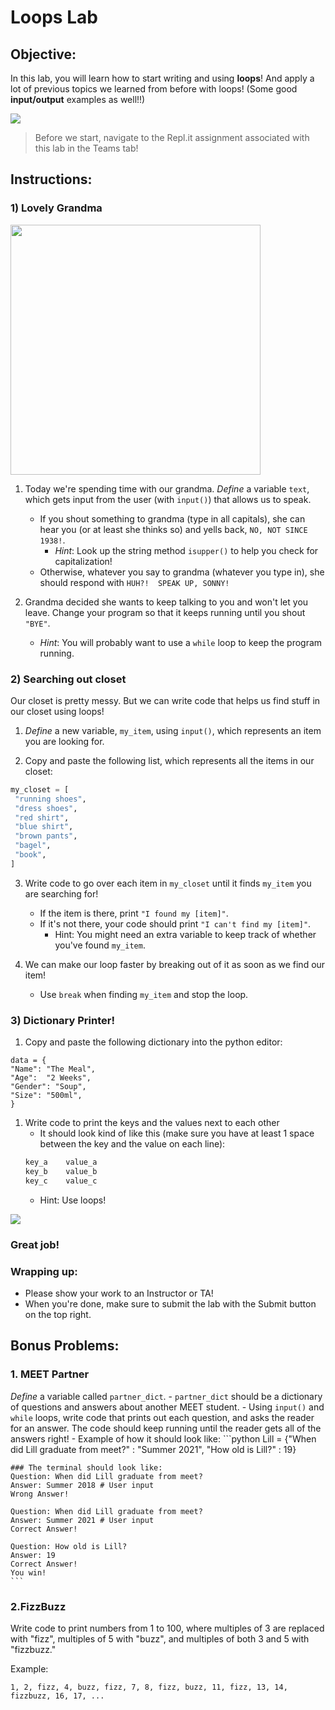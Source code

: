 # Loops Lab

## Objective: 
In this lab, you will learn how to start writing and using **loops**! And apply a lot of previous topics we learned from before with loops! (Some good **input/output** examples as well!!)

<img src="https://www.system-concepts.com/wp-content/uploads/2020/02/excited-minions-gif-360x163.gif">


> Before we start, navigate to the Repl.it assignment associated with this lab in the Teams tab!

## Instructions:

### 1) Lovely Grandma
<img src="https://s3.amazonaws.com/after-school-assets/deaf_grandma.jpg" width="400">

1. Today we're spending time with our grandma. *Define* a variable `text`, which gets input from the user (with `input()`) that allows us to speak.
    - If you shout something to grandma (type in all capitals), she can hear you (or at least she thinks so) and yells back, `NO, NOT SINCE 1938!`.
        - _Hint_: Look up the string method `isupper()` to help you check for capitalization!
    - Otherwise, whatever you say to grandma (whatever you type in), she should respond with `HUH?!  SPEAK UP, SONNY!`

2. Grandma decided she wants to keep talking to you and won't let you leave. Change your program so that it keeps running until you shout `"BYE"`.
    - _Hint_: You will probably want to use a `while` loop to keep the program running.
<!-- 
3. Grandma really doesn't want you to leave! When you shout BYE, she pretends not to hear you. 
    - Change your program so that you have to shout BYE three times before the program will end.
-->
    
### 2) Searching out closet

Our closet is pretty messy. But we can write code that helps us find stuff in our closet using loops!

1. *Define* a new variable, `my_item`, using `input()`, which represents an item you are looking for.

2. Copy and paste the following list, which represents all the items in our closet:

```python
my_closet = [
 "running shoes",
 "dress shoes",
 "red shirt",
 "blue shirt",
 "brown pants",
 "bagel",
 "book",
]
```

3. Write code to go over each item in `my_closet` until it finds `my_item` you are searching for!
    - If the item is there, print `"I found my [item]"`.
    - If it's not there, your code should print `"I can't find my [item]"`.
        - Hint: You might need an extra variable to keep track of whether you've found `my_item`.

4. We can make our loop faster by breaking out of it as soon as we find our item!
    - Use `break` when finding `my_item` and stop the loop.
    

### 3) Dictionary Printer!

1. Copy and paste the following dictionary into the python editor:

```
data = {
"Name": "The Meal",
"Age":  "2 Weeks",
"Gender": "Soup",
"Size": "500ml",
}
```

1. Write code to print the keys and the values next to each other
    - It should look kind of like this (make sure you have at least 1 space between the key and the value on each line):
    ```python
    key_a    value_a
    key_b    value_b
    key_c    value_c
    ```
    - Hint: Use loops!
    

[![](https://i.gifer.com/7tB1.gif)]()
### Great job!

### Wrapping up:
- Please show your work to an Instructor or TA!
- When you're done, make sure to submit the lab with the Submit button on the top right.

<!-- 

## Wrapping up:

Run the test.
- If it passes:
    - You can go on to try the bonus problems at the bottom of the lab. Be sure you don't change any of the code you already wrote!
    - When you're done, make sure to submit the lab with the `Submit` button on the top right.
- If it fails:
    - Review the lab to see if you missed any steps. You need to follow the steps _exactly_ to pass.
    - If you have questions, ask a classmate, or call over an Instructor or TA!
-->

## Bonus Problems:
### 1. MEET Partner
 *Define* a variable called `partner_dict`.
    - `partner_dict` should be a dictionary of questions and answers about another MEET student.
    - Using `input()` and `while` loops, write code that prints out each question, and asks the reader for an answer. The code should keep running until the reader gets all of the answers right!
    - Example of how it should look like:
    ```python
    Lill = {"When did Lill graduate from meet?" : "Summer 2021", "How old is Lill?" : 19}
        
    ### The terminal should look like:
    Question: When did Lill graduate from meet?
    Answer: Summer 2018 # User input
    Wrong Answer!
    
    Question: When did Lill graduate from meet?
    Answer: Summer 2021 # User input
    Correct Answer!
    
    Question: How old is Lill?
    Answer: 19
    Correct Answer!
    You win!
    ```

### 2.FizzBuzz
Write code to print numbers from 1 to 100, where multiples of 3 are replaced with "fizz", multiples of 5 with "buzz", and multiples of both 3 and 5 with "fizzbuzz." 

Example:

`1, 2, fizz, 4, buzz, fizz, 7, 8, fizz, buzz, 11, fizz, 13, 14, fizzbuzz, 16, 17, ...`



